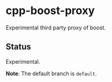 # cpp-boost-proxy

Experimental third party proxy of boost.

## Status

Experimental.

**Note**: The default branch is `default`.
